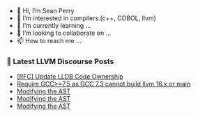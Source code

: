 - 👋 Hi, I’m Sean Perry
- 👀 I’m interested in compilers (c++, COBOL, llvm)
- 🌱 I’m currently learning ...
- 💞️ I’m looking to collaborate on ...
- 📫 How to reach me ...

<!---
s66perry/s66perry is a ✨ special ✨ repository because its `README.md` (this file) appears on your GitHub profile.
You can click the Preview link to take a look at your changes.
--->
### 📕 Latest LLVM Discourse Posts

<!-- DISCOURSE-LLVM:START -->
- [[RFC] Update LLDB Code Ownership](https://discourse.llvm.org/t/rfc-update-lldb-code-ownership/72253?page=2#post_21)
- [Require GCC&gt;=7.5 as GCC 7.3 cannot build llvm 16.x or main](https://discourse.llvm.org/t/require-gcc-7-5-as-gcc-7-3-cannot-build-llvm-16-x-or-main/72310?page=2#post_27)
- [Modifying the AST](https://discourse.llvm.org/t/modifying-the-ast/72327#post_3)
- [Modifying the AST](https://discourse.llvm.org/t/modifying-the-ast/72327#post_2)
- [Modifying the AST](https://discourse.llvm.org/t/modifying-the-ast/72327#post_1)
<!-- DISCOURSE-LLVM:END -->
